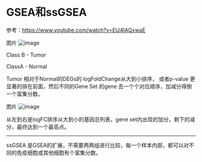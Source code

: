 # GSEA和ssGSEA 

参考：https://www.youtube.com/watch?v=ElJ4IAQxwaE

图片
![image](https://github.com/user-attachments/assets/cafef7b8-2758-4a11-ab23-40c333b836b8)


Class B - Tumor

ClassA - Normal

Tumor 相对于Normal的DEGs的 logFoldChange从大到小排序， 或者p-value 更显著的排在前面，然后不同的Gene Set 的gene 去一个个对应顺序，加减分得倒一个富集分数。

图片
![image](https://github.com/user-attachments/assets/b690566b-b32d-48a0-b257-be5c8f92cbeb)


从左到右是logFC排序从大到小的基因总列表，gene set内出现的加分，剩下的减分，最终达到一个最高点。

---------------------------------------

ssGSEA 是GSEA的扩展，不需要两两组进行比较，每一个样本内部，都可以对不同的免疫细胞或其他细胞有个富集分数。
